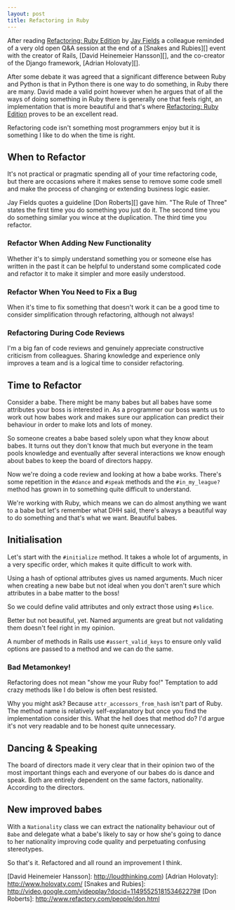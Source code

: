```yaml
---
layout: post
title: Refactoring in Ruby
---
```


After reading [Refactoring: Ruby Edition][] by [Jay Fields][] a colleague
reminded of a very old open Q&A session at the end of a [Snakes and Rubies][]
event with the creator of Rails, [David Heinemeier Hansson][], and the
co-creator of the Django framework, [Adrian Holovaty][].

After some debate it was agreed that a significant difference between Ruby and
Python is that in Python there is one way to do something, in Ruby there are
many. David made a valid point however when he argues that of all the ways of
doing something in Ruby there is generally one that feels right, an
implementation that is more beautiful and that's where [Refactoring: Ruby
Edition][] proves to be an excellent read.

Refactoring code isn't something most programmers enjoy but it is something I
like to do when the time is right.

## When to Refactor

It's not practical or pragmatic spending all of your time refactoring code, but
there are occasions where it makes sense to remove some code smell and make the
process of changing or extending business logic easier.

Jay Fields quotes a guideline [Don Roberts][] gave him. "The Rule of Three"
states the first time you do something you just do it. The second time you do
something similar you wince at the duplication. The third time you refactor.

### Refactor When Adding New Functionality

Whether it's to simply understand something you or someone else has written in
the past it can be helpful to understand some complicated code and refactor it
to make it simpler and more easily understood.

### Refactor When You Need to Fix a Bug

When it's time to fix something that doesn't work it can be a good time to
consider simplification through refactoring, although not always!

### Refactoring During Code Reviews

I'm a big fan of code reviews and genuinely appreciate constructive criticism
from colleagues. Sharing knowledge and experience only improves a team and is a
logical time to consider refactoring.

## Time to Refactor

Consider a babe. There might be many babes but all babes have some attributes
your boss is interested in. As a programmer our boss wants us to work out how
babes work and makes sure our application can predict their behaviour in order
to make lots and lots of money.

So someone creates a babe based solely upon what they know about babes. It turns
out they don't know that much but everyone in the team pools knowledge and
eventually after several interactions we know enough about babes to keep the
board of directors happy.

<script src="https://gist.github.com/965202.js"></script>

Now we're doing a code review and looking at how a babe works. There's some
repetition in the `#dance` and `#speak` methods and the `#in_my_league?` method
has grown in to something quite difficult to understand.

We're working with Ruby, which means we can do almost anything we want to a babe
but let's remember what DHH said, there's always a beautiful way to do something
and that's what we want. Beautiful babes.

## Initialisation

Let's start with the `#initialize` method. It takes a whole lot of arguments, in
a very specific order, which makes it quite difficult to work with.

<script src="https://gist.github.com/965216.js"></script>

Using a hash of optional attributes gives us named arguments. Much nicer when
creating a new babe but not ideal when you don't aren't sure which attributes
in a babe matter to the boss!

So we could define valid attributes and only extract those using `#slice`.

<script src="https://gist.github.com/965218.js"></script>

Better but not beautiful, yet. Named arguments are great but not validating them
doesn't feel right in my opinion.

A number of methods in Rails use `#assert_valid_keys` to ensure only valid
options are passed to a method and we can do the same.

<script src="https://gist.github.com/965227.js"> </script>

### Bad Metamonkey!

Refactoring does not mean "show me your Ruby foo!" Temptation to add crazy
methods like I do below is often best resisted.

<script src="https://gist.github.com/965229.js"></script>

Why you might ask? Because `attr_accessors_from_hash` isn't part of Ruby. The
method name is relatively self-explanatory but once you find the implementation
consider this. What the hell does that method do? I'd argue it's not very
readable and to be honest quite unnecessary.

## Dancing & Speaking

The board of directors made it very clear that in their opinion two of the most
important things each and everyone of our babes do is dance and speak. Both are
entirely dependent on the same factors, nationality. According to the
directors.

<script src="https://gist.github.com/965235.js"></script>

## New improved babes

With a `Nationality` class we can extract the nationality behaviour out of
`Babe` and delegate what a babe's likely to say or how she's going to dance to
her nationality improving code quality and perpetuating confusing stereotypes.

<script src="https://gist.github.com/965239.js"></script>

So that's it. Refactored and all round an improvement I think.

[Refactoring: Ruby Edition]: http://www.amazon.co.uk/gp/product/0321603508?ie=UTF8&tag=jameconrfinn-21&linkCode=as2&camp=1634&creative=19450&creativeASIN=0321603508
[Jay Fields]: http://blog.jayfields.com/
[David Heinemeier Hansson]: http://loudthinking.com)
[Adrian Holovaty]: http://www.holovaty.com/
[Snakes and Rubies]: http://video.google.com/videoplay?docid=1149552518153462279#
[Don Roberts]: http://www.refactory.com/people/don.html
